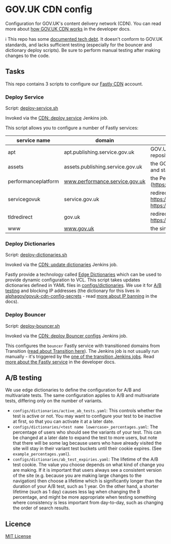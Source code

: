 # GOV.UK CDN config

Configuration for GOV.UK's content delivery network (CDN). You can read more about [how GOV.UK CDN works](https://docs.publishing.service.gov.uk/manual/cdn.html) in the developer docs.

ℹ️ This repo has some [documented tech debt](https://trello.com/c/y6MIgxjp). It doesn't conform to GOV.UK standards, and lacks sufficient testing (especially for the bouncer and dictionary deploy scripts). Be sure to perform manual testing after making changes to the code.

## Tasks

This repo contains 3 scripts to configure our [Fastly CDN](https://fastly.com) account.

### Deploy Service

Script: [deploy-service.sh](/deploy-service.sh)

Invoked via the [CDN: deploy service](https://deploy.publishing.service.gov.uk/job/Deploy_CDN) Jenkins job.

This script allows you to configure a number of Fastly services:

| service name | domain | description |
| --- | --- | --- |
| apt | apt.publishing.service.gov.uk | GOV.UK's Debian package repository |
| assets | assets.publishing.service.gov.uk | the GOV.UK domain for uploads and static assets |
| performanceplatform | www.performance.service.gov.uk | the Performance Platform (https://www.gov.uk/performance) |
| servicegovuk | service.gov.uk | redirect from https://service.gov.uk to https://www.gov.uk |
| tldredirect | gov.uk | redirect from https://gov.uk to https://www.gov.uk |
| www | www.gov.uk | the single government domain |

### Deploy Dictionaries

Script: [deploy-dictionaries.sh](/deploy-dictionaries.sh)

Invoked via the [CDN: update dictionaries](https://deploy.publishing.service.gov.uk/job/Update_CDN_Dictionaries) Jenkins job.

Fastly provide a technology called [Edge Dictionaries](https://docs.fastly.com/guides/edge-dictionaries/)
which can be used to provide dynamic configuration to VCL. This script takes updates dictionaries defined in YAML files in [configs/dictionaries](/configs/dictionaries). We use it for [A/B testing](#ab-testing) and blocking IP addresses (the dictionary for this lives in [alphagov/govuk-cdn-config-secrets](https://github.com/alphagov/govuk-cdn-config-secrets/blob/master/fastly/dictionaries/config/ip_address_blacklist.yaml) - read [more about IP banning](https://docs.publishing.service.gov.uk/manual/cdn.html#banning-ip-addresses-at-the-cdn-edge) in the docs).

### Deploy Bouncer

Script: [deploy-bouncer.sh](/deploy-bouncer.sh)

Invoked via the [CDN: deploy Bouncer configs](https://deploy.blue.production.govuk.digital/job/Bouncer_CDN/) Jenkins job.

This configures the `bouncer` Fastly service with transitioned domains from Transition ([read about Transition here](https://docs.publishing.service.gov.uk/manual/transition-architecture.html)). The Jenkins job is not usually run manually - it's triggered by the [one of the transition Jenkins jobs](https://deploy.blue.production.govuk.digital/job/Transition_load_site_config). Read [more about the Fastly service](https://docs.publishing.service.gov.uk/manual/cdn.html#bouncer39s-fastly-service) in the developer docs.

## A/B testing

We use edge dictionaries to define the configuration for A/B and multivariate tests. The same configuration applies to A/B and multivariate tests, differing only on the number of variants.

- `configs/dictionaries/active_ab_tests.yaml`: This controls whether the test is active or not. You may want to configure your test to be inactive at first, so that you can activate it at a later date.
- `configs/dictionaries/<test name lowercase>_percentages.yaml`: The percentage of users who should see the variants of your test. This can be changed at a later date to expand the test to more users, but note that there will be some lag because users who have already visited the site will stay in their variant test buckets until their cookie expires. (See `example_percentages.yaml`).
- `configs/dictionaries/ab_test_expiries.yaml`: The lifetime of the A/B test cookie. The value you choose depends on what kind of change you are making. If it is important that users always see a consistent version of the site (e.g. because you are making large changes to the navigation) then choose a lifetime which is significantly longer than the duration of your A/B test, such as 1 year. On the other hand, a shorter lifetime (such as 1 day) causes less lag when changing the B percentage, and might be more appropriate when testing something where consistency is less important from day-to-day, such as changing the order of search results.

## Licence

[MIT License](LICENSE.MD)
